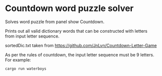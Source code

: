 # Countdown word puzzle solver

Solves word puzzle from panel show Countdown.

Prints out all valid dictionary words that can be constructed with letters from input letter sequence.

sortedDic.txt taken from https://github.com/JnLvn/Countdown-Letter-Game

As per the rules of countdown, the input letter sequence must be 9 letters.
For example: 

`cargo run waterboys`

